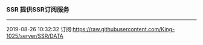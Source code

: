 ### SSR 提供SSR订阅服务
---
2019-08-26 10:32:32 订阅:https://raw.githubusercontent.com/King-1025/server/SSR/DATA

